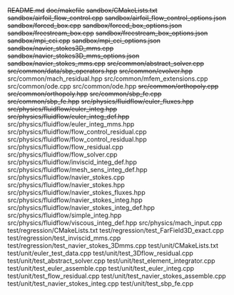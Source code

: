 ~~README.md~~
~~doc/makefile~~
~~sandbox/CMakeLists.txt~~
~~sandbox/airfoil_flow_control.cpp~~
~~sandbox/airfoil_flow_control_options.json~~
~~sandbox/forced_box.cpp~~
~~sandbox/forced_box_options.json~~
~~sandbox/freestream_box.cpp~~
~~sandbox/freestream_box_options.json~~
~~sandbox/mpi_cci.cpp~~
~~sandbox/mpi_cci_options.json~~
~~sandbox/navier_stokes3D_mms.cpp~~
~~sandbox/navier_stokes3D_mms_options.json~~
~~sandbox/navier_stokes_mms.cpp~~
~~src/common/abstract_solver.cpp~~
~~src/common/data/sbp_operators.hpp~~
~~src/common/evolver.hpp~~
src/common/mach_residual.hpp
src/common/mfem_extensions.cpp
src/common/ode.cpp
src/common/ode.hpp
~~src/common/orthopoly.cpp~~
~~src/common/orthopoly.hpp~~
~~src/common/sbp_fe.cpp~~
~~src/common/sbp_fe.hpp~~
~~src/physics/fluidflow/euler_fluxes.hpp~~
~~src/physics/fluidflow/euler_integ.hpp~~
~~src/physics/fluidflow/euler_integ_def.hpp~~
src/physics/fluidflow/euler_integ_mms.hpp
src/physics/fluidflow/flow_control_residual.cpp
src/physics/fluidflow/flow_control_residual.hpp
src/physics/fluidflow/flow_residual.cpp
src/physics/fluidflow/flow_solver.cpp
src/physics/fluidflow/inviscid_integ_def.hpp
src/physics/fluidflow/mesh_sens_integ_def.hpp
src/physics/fluidflow/navier_stokes.cpp
src/physics/fluidflow/navier_stokes.hpp
src/physics/fluidflow/navier_stokes_fluxes.hpp
src/physics/fluidflow/navier_stokes_integ.hpp
src/physics/fluidflow/navier_stokes_integ_def.hpp
src/physics/fluidflow/simple_integ.hpp
src/physics/fluidflow/viscous_integ_def.hpp
src/physics/mach_input.cpp
test/regression/CMakeLists.txt
test/regression/test_FarField3D_exact.cpp
test/regression/test_inviscid_mms.cpp
test/regression/test_navier_stokes_3Dmms.cpp
test/unit/CMakeLists.txt
test/unit/euler_test_data.cpp
test/unit/test_3Dflow_residual.cpp
test/unit/test_abstract_solver.cpp
test/unit/test_element_integrator.cpp
test/unit/test_euler_assemble.cpp
test/unit/test_euler_integ.cpp
test/unit/test_flow_residual.cpp
test/unit/test_navier_stokes_assemble.cpp
test/unit/test_navier_stokes_integ.cpp
test/unit/test_sbp_fe.cpp
